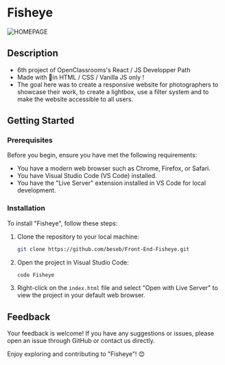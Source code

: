 # Fisheye
![HOMEPAGE](./assets/images/logo.png)
## Description
- 6th project of OpenClassrooms's React / JS Developper Path
- Made with 💖in HTML / CSS / Vanilla JS only !
- The goal here was to create a responsive website for photographers to showcase their work, to create a lightbox, use a filter system and to make the website accessible to all users.

## Getting Started

### Prerequisites
Before you begin, ensure you have met the following requirements:
- You have a modern web browser such as Chrome, Firefox, or Safari.
- You have Visual Studio Code (VS Code) installed.
- You have the "Live Server" extension installed in VS Code for local development.

### Installation
To install "Fisheye", follow these steps:

1. Clone the repository to your local machine:
   ```bash
   git clone https://github.com/beseb/Front-End-Fisheye.git

2. Open the project in Visual Studio Code:
   ```bash
   code Fisheye
3. Right-click on the `index.html` file and select "Open with Live Server" to view the project in your default web browser.      

## Feedback
Your feedback is welcome! If you have any suggestions or issues, please open an issue through GitHub or contact us directly.

Enjoy exploring and contributing to "Fisheye"! 😊
